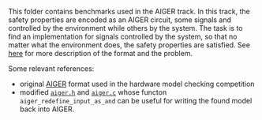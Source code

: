 This folder contains benchmarks used in the AIGER track.
In this track, the safety properties are encoded as an AIGER circuit,
some signals and controlled by the environment while others by the system.
The task is to find an implementation for signals controlled by the system,
so that no matter what the environment does, the safety properties are satisfied.
See [here](https://arxiv.org/pdf/1405.5793.pdf) for more description of the format and the problem.

Some relevant references:
- original [AIGER](http://fmv.jku.at/aiger/) format used in the hardware model checking competition
- modified [`aiger.h`](https://github.com/5nizza/aisy/blob/master/aiger_swig/aiger.h) and [`aiger.c`](https://github.com/5nizza/aisy/blob/master/aiger_swig/aiger.c) whose functon `aiger_redefine_input_as_and` can be useful for writing the found model back into AIGER.


